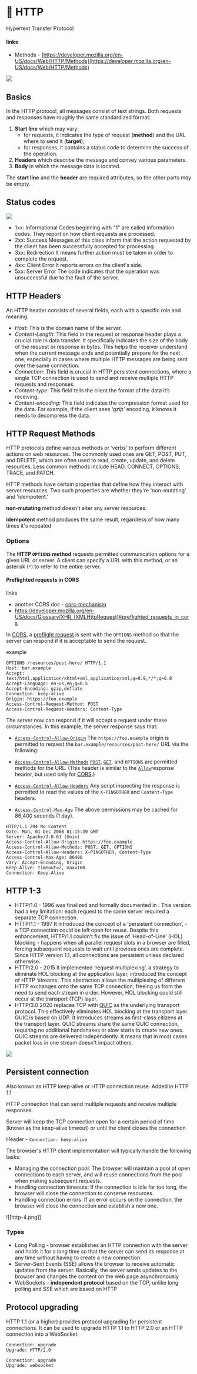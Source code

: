 # 🔧 HTTP

Hypertext Transfer Protocol

#### links

* Methods - [https://developer.mozilla.org/en-US/docs/Web/HTTP/Methods](https://developer.mozilla.org/en-US/docs/Web/HTTP/Methods)

![](../../../aaa-assets/http-1.png)

## Basics

In the HTTP protocol, all messages consist of text strings. Both requests and responses have roughly the same standardized format:

1. **Start line** which may vary:
   * for requests, it indicates the type of request (**method**) and the URL where to send it (**target**);
   * for responses, it contains a status code to determine the success of the operation.
2. **Headers** which describe the message and convey various parameters.
3. **Body** in which the message data is located.

The **start line** and the **header** are required attributes, so the other parts may be empty.

## Status codes

![](../../../aaa-assets/http-3.jpg)

- 1xx: Informational 
  Codes beginning with "1" are called information codes. They report on how client requests are processed.
- 2xx: Success
  Messages of this class inform that the action requested by the client has been successfully accepted for processing.
- 3xx: Redirection 
  It means further action must be taken in order to complete the request.
- 4xx: Client Error 
  It reports errors on the client's side.
- 5xx: Server Error 
  The code indicates that the operation was unsuccessful due to the fault of the server.

## HTTP Headers

An HTTP header consists of several fields, each with a specific role and meaning.

* _Host_: This is the domain name of the server.
* _Content-Length_: This field in the request or response header plays a crucial role in data transfer. It specifically indicates the size of the body of the request or response in bytes. This helps the receiver understand when the current message ends and potentially prepare for the next one, especially in cases where multiple HTTP messages are being sent over the same connection.
* _Connection_: This field is crucial in HTTP persistent connections, where a single TCP connection is used to send and receive multiple HTTP requests and responses.
* _Content-type_: This field tells the client the format of the data it’s receiving.
* _Content-encoding_: This field indicates the compression format used for the data. For example, if the client sees ‘_gzip’_ encoding, it knows it needs to decompress the data.

## HTTP Request Methods

HTTP protocols define various methods or ‘verbs’ to perform different actions on web resources. The commonly used ones are GET, POST, PUT, and DELETE, which are often used to read, create, update, and delete resources. Less common methods include HEAD, CONNECT, OPTIONS, TRACE, and PATCH.

HTTP methods have certain properties that define how they interact with server resources. Two such properties are whether they're 'non-mutating' and 'idempotent.'

**non-mutating** method doesn't alter any server resources.

**idempotent** method produces the same result, regardless of how many times it's repeated

### **Options**

The **HTTP `OPTIONS` method** requests permitted communication options for a given URL or server. A client can specify a URL with this method, or an asterisk (`*`) to refer to the entire server.

#### Preflighted requests in CORS

links

- another CORS doc - [cors-mechanism](../web-browsers/cors-mechanism.md)
- https://developer.mozilla.org/en-US/docs/Glossary/XHR_(XMLHttpRequest)#preflighted_requests_in_cors

In [CORS](https://developer.mozilla.org/en-US/docs/Web/HTTP/CORS), a [preflight request](https://developer.mozilla.org/en-US/docs/Glossary/Preflight\_request) is sent with the `OPTIONS` method so that the server can respond if it is acceptable to send the request.

example

```
OPTIONS /resources/post-here/ HTTP/1.1
Host: bar.example
Accept: text/html,application/xhtml+xml,application/xml;q=0.9,*/*;q=0.8
Accept-Language: en-us,en;q=0.5
Accept-Encoding: gzip,deflate
Connection: keep-alive
Origin: https://foo.example
Access-Control-Request-Method: POST
Access-Control-Request-Headers: Content-Type
```

The server now can respond if it will accept a request under these circumstances. In this example, the server response says that:

- [`Access-Control-Allow-Origin`](https://developer.mozilla.org/en-US/docs/Web/HTTP/Headers/Access-Control-Allow-Origin)
  The `https://foo.example` origin is permitted to request the `bar.example/resources/post-here/` URL via the following:

- [`Access-Control-Allow-Methods`](https://developer.mozilla.org/en-US/docs/Web/HTTP/Headers/Access-Control-Allow-Methods)
  [`POST`](https://developer.mozilla.org/en-US/docs/Web/HTTP/Methods/POST), [`GET`](https://developer.mozilla.org/en-US/docs/Web/HTTP/Methods/GET), and `OPTIONS` are permitted methods for the URL. (This header is similar to the [`Allow`](https://developer.mozilla.org/en-US/docs/Web/HTTP/Headers/Allow)response header, but used only for [CORS](https://developer.mozilla.org/en-US/docs/Web/HTTP/CORS).)

- [`Access-Control-Allow-Headers`](https://developer.mozilla.org/en-US/docs/Web/HTTP/Headers/Access-Control-Allow-Headers)
  Any script inspecting the response is permitted to read the values of the `X-PINGOTHER` and `Content-Type` headers.

- [`Access-Control-Max-Age`](https://developer.mozilla.org/en-US/docs/Web/HTTP/Headers/Access-Control-Max-Age)
  The above permissions may be cached for 86,400 seconds (1 day).

```
HTTP/1.1 204 No Content
Date: Mon, 01 Dec 2008 01:15:39 GMT
Server: Apache/2.0.61 (Unix)
Access-Control-Allow-Origin: https://foo.example
Access-Control-Allow-Methods: POST, GET, OPTIONS
Access-Control-Allow-Headers: X-PINGOTHER, Content-Type
Access-Control-Max-Age: 86400
Vary: Accept-Encoding, Origin
Keep-Alive: timeout=2, max=100
Connection: Keep-Alive
```

## HTTP 1-3

* HTTP/1.0 - 1996
  was finalized and formally documented in . This version had a key limitation: each request to the same server required a separate TCP connection.
* HTTP/1.1 - 1997
  It introduced the concept of a ‘persistent connection’, -  a TCP connection could be left open for reuse. Despite this enhancement, HTTP/1.1 couldn’t fix the issue of ‘Head-of-Line’ (HOL) blocking - happens when all parallel request slots in a browser are filled, forcing subsequent requests to wait until previous ones are complete. Since HTTP version 1.1, all connections are persistent unless declared otherwise.
* HTTP/2.0 - 2015
  It implemented ‘request multiplexing’, a strategy to eliminate HOL blocking at the application layer, introduced the concept of HTTP ‘streams’. This abstraction allows the multiplexing of different HTTP exchanges onto the same TCP connection, freeing us from the need to send each stream in order. However, HOL blocking could still occur at the transport (TCP) layer.
* HTTP/3.0 2020
  replaces TCP with [QUIC](https://en.wikipedia.org/wiki/QUIC) as the underlying transport protocol. This effectively eliminates HOL blocking at the transport layer. QUIC is based on UDP. It introduces streams as first-class citizens at the transport layer. QUIC streams share the same QUIC connection, requiring no additional handshakes or slow starts to create new ones. QUIC streams are delivered independently. It means that in most cases packet loss in one stream doesn't impact others.
  
![](../../../aaa-assets/http-2.jpeg)

## Persistent connection 

Also known as HTTP keep-alive or HTTP connection reuse. Added in HTTP 1.1

HTTP connection that can send multiple requests and receive multiple responses.

Server will keep the TCP connection open for a certain period of time (known as the keep-alive timeout) or until the client closes the connection

Header - `Connection: keep-alive`

The browser's HTTP client implementation will typically handle the following tasks:

- Managing the connection pool: The browser will maintain a pool of open connections to each server, and will reuse connections from the pool when making subsequent requests.
- Handling connection timeouts: If the connection is idle for too long, the browser will close the connection to conserve resources.
- Handling connection errors: If an error occurs on the connection, the browser will close the connection and establish a new one.

![[http-4.png]]

### Types

- Long Polling - browser establishes an HTTP connection with the server and holds it for a long time so that the server can send its response at any time without having to create a new connection
- Server-Sent Events (SSE) allows the browser to receive automatic updates from the server. Basically, the server sends updates to the browser and changes the content on the web page asynchronously
- WebSockets - **independent protocol** based on the TCP, unlike long polling and SSE which are based on HTTP

## Protocol upgrading

HTTP 1.1 (or a higher)  provides protocol upgrading for persistent connections. It can be used to upgrade HTTP 1.1 to HTTP 2.0 or an HTTP connection into a WebSocket.

```http
Connection: upgrade
Upgrade: HTTP/2.0
```

```http
Connection: upgrade
Upgrade: websocket
```